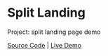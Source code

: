 # Split Landing

Project: split landing page demo

[Source Code](./README.md) | [Live Demo](https://josephgattuso.github.io/50-projects/split-landing/index)
